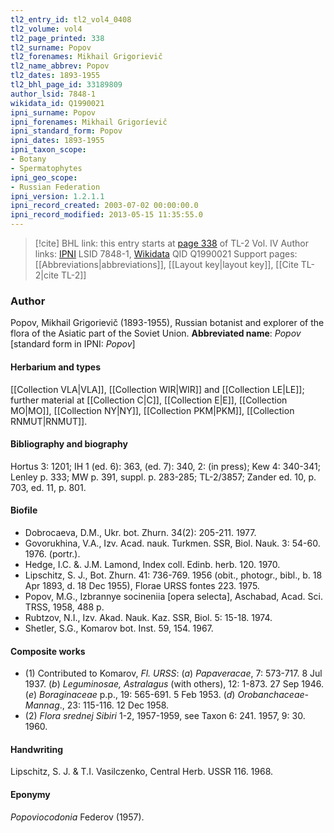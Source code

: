 ```yaml
---
tl2_entry_id: tl2_vol4_0408
tl2_volume: vol4
tl2_page_printed: 338
tl2_surname: Popov
tl2_forenames: Mikhail Grigorievič
tl2_name_abbrev: Popov
tl2_dates: 1893-1955
tl2_bhl_page_id: 33189809
author_lsid: 7848-1
wikidata_id: Q1990021
ipni_surname: Popov
ipni_forenames: Mikhail Grigoríevič
ipni_standard_form: Popov
ipni_dates: 1893-1955
ipni_taxon_scope: 
- Botany
- Spermatophytes
ipni_geo_scope: 
- Russian Federation
ipni_version: 1.2.1.1
ipni_record_created: 2003-07-02 00:00:00.0
ipni_record_modified: 2013-05-15 11:35:55.0
---
```


> [!cite] BHL link: this entry starts at [page 338](https://www.biodiversitylibrary.org/page/33189809) of TL-2 Vol. IV
> Author links: [IPNI](https://www.ipni.org/a/7848-1) LSID 7848-1, [Wikidata](https://www.wikidata.org/wiki/Q1990021) QID Q1990021
> Support pages: [[Abbreviations|abbreviations]], [[Layout key|layout key]], [[Cite TL-2|cite TL-2]]

### Author

Popov, Mikhail Grigorievič (1893-1955), Russian botanist and explorer of the flora of the Asiatic part of the Soviet Union. 
**Abbreviated name**: *Popov* \[standard form in IPNI: *Popov*\]

#### Herbarium and types

[[Collection VLA|VLA]], [[Collection WIR|WIR]] and [[Collection LE|LE]]; further material at [[Collection C|C]], [[Collection E|E]], [[Collection MO|MO]], [[Collection NY|NY]], [[Collection PKM|PKM]], [[Collection RNMUT|RNMUT]].

#### Bibliography and biography

Hortus 3: 1201; IH 1 (ed. 6): 363, (ed. 7): 340, 2: (in press); Kew 4: 340-341; Lenley p. 333; MW p. 391, suppl. p. 283-285; TL-2/3857; Zander ed. 10, p. 703, ed. 11, p. 801.

#### Biofile

- Dobrocaeva, D.M., Ukr. bot. Zhurn. 34(2): 205-211. 1977.
- Govorukhina, V.A., Izv. Acad. nauk. Turkmen. SSR, Biol. Nauk. 3: 54-60. 1976. (portr.).
- Hedge, I.C. &. J.M. Lamond, Index coll. Edinb. herb. 120. 1970.
- Lipschitz, S. J., Bot. Zhurn. 41: 736-769. 1956 (obit., photogr., bibl., b. 18 Apr 1893, d. 18 Dec 1955), Florae URSS fontes 223. 1975.
- Popov, M.G., Izbrannye socineniia \[opera selecta\], Aschabad, Acad. Sci. TRSS, 1958, 488 p.
- Rubtzov, N.I., Izv. Akad. Nauk. Kaz. SSR, Biol. 5: 15-18. 1974.
- Shetler, S.G., Komarov bot. Inst. 59, 154. 1967.

#### Composite works

- (1) Contributed to Komarov, *Fl. URSS*: (*a*) *Papaveracae*, 7: 573-717. 8 Jul 1937.
(*b*) *Leguminosae, Astralagus* (with others), 12: 1-873. 27 Sep 1946. (*e*) *Boraginaceae* p.p., 19: 565-691. 5 Feb 1953.
(*d*) *Orobanchaceae-Mannag*., 23: 115-116. 12 Dec 1958.
- (2) *Flora srednej Sibiri* 1-2, 1957-1959, see Taxon 6: 241. 1957, 9: 30. 1960.

#### Handwriting

Lipschitz, S. J. & T.I. Vasilczenko, Central Herb. USSR 116. 1968.

#### Eponymy

*Popoviocodonia* Federov (1957).

